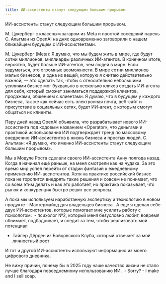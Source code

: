 ```yaml
---
title: ИИ-ассистенты станут следующим большим прорывом
---
```

ИИ-ассистенты станут следующим большим прорывом.

М. Цукерберг с классным загаром из Meta и простой соседский парень С. Альтман из OpenAI на днях одновременно заговорили о нашем ближайщем будущем с ИИ-ассистентами.

М. Цукерберг (Meta): Я думаю, что мы будем жить в мире, где будут сотни миллионов, миллиарды различных ИИ-агентов. В конечном итоге, вероятно, будет больше ИИ-агентов, чем людей в мире. Если задуматься, это огромные возможности. В мире сотни миллионов малых бизнесов, и одна из вещей, которую я считаю действительно важной, — это сделать так, чтобы с относительно небольшими усилиями бизнес мог буквально в несколько кликов создать ИИ-агента для себя, который сможет заниматься поддержкой клиентов, продажами, общением с клиентами. Я думаю, что в будущем у каждого бизнеса, так же как сейчас есть электронная почта, веб-сайт и присутствие в социальных сетях, будет ИИ-агент, с которым смогут общаться их клиенты.

Пару дней назад OpenAI объявила, что разрабатывает нового ИИ-ассистента под кодовым названием «Operator», что деньгами и практикой использования ИИ подтверждает тренд по массовому внедрению ИИ-ассистентов в жизнь бизнеса и простых людей. С. Альтман: «Я думаю, что именно ИИ-ассистенты станут следующим большим прорывом».

Мы в Модуле Роста сделали своего ИИ-ассистента Анну полгода назад. Когда я начинал ещё раньше, на меня смотрели как на чудака. За это время мир успел перейти от стадии фантазий к ежедневному применению ИИ-ассистентов. Хотя на практике российский бизнес пока не торопится внедрять такие решения и совсем не понимает, что со всем этим делать и как это работает, но практика показывает, что рынок и конкуренция быстро решит все вопросы.

А пока мы используем наработанную экспертизу и технологию в новом продукте - Мастермайнд для владельцев бизнеса.  А еще я сделал себе двух ИИ-ассистентов, которые помогает мне усилить работу с психологом:  - психолог №2, который меня безусловно любит, вовремя обнимает, подбадривает, и следит за тем, чтобы реализовать мой потенциал
- Тайлер Дёрден из Бойцовского Клуба, который отвечает за мой личностный рост

И тот и другой ИИ-ассистенты используют информацию из моего цифрового дневника.

Не вижу причин, почему бы в 2025 году наше качество жизни не стало лучше благодаря повседнемному использованию ИИ.  - Sorry? - I make and I sell soap. 

